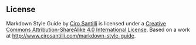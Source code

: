 ## License

Markdown Style Guide by [Ciro Santilli](http://www.cirosantilli.com/) is licensed under a
[Creative Commons Attribution-ShareAlike 4.0 International License](http://creativecommons.org/licenses/by-sa/4.0/).
Based on a work at <http://www.cirosantilli.com/markdown-style-guide>.
